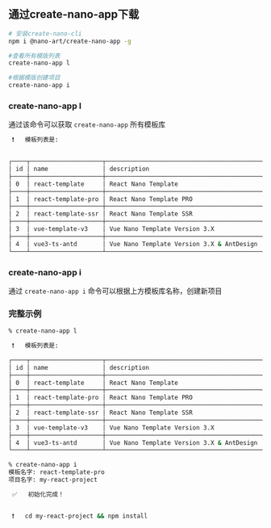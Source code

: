 <!--
 * @Author: HanRui(JoyNop)
 * @Date: 2021-06-16 08:37:10
 * @LastEditors: HanRui(JoyNop)
 * @LastEditTime: 2021-06-16 08:42:16
 * @Description: file content
 * @FilePath: /nano-cli/README.md
-->
## 通过create-nano-app下载

```bash
# 安装create-nano-cli
npm i @nano-art/create-nano-app -g

#查看所有模版列表
create-nano-app l

#根据模版创建项目
create-nano-app i
```

 
### create-nano-app l 
通过该命令可以获取 `create-nano-app` 所有模板库<br />

```bash
 ❗️   模板列表是: 


┌────┬────────────────────┬───────────────────────────────────────────┐
│ id │ name               │ description                               │
├────┼────────────────────┼───────────────────────────────────────────┤
│ 0  │ react-template     │ React Nano Template                       │
├────┼────────────────────┼───────────────────────────────────────────┤
│ 1  │ react-template-pro │ React Nano Template PRO                   │
├────┼────────────────────┼───────────────────────────────────────────┤
│ 2  │ react-template-ssr │ React Nano Template SSR                   │
├────┼────────────────────┼───────────────────────────────────────────┤
│ 3  │ vue-template-v3    │ Vue Nano Template Version 3.X             │
├────┼────────────────────┼───────────────────────────────────────────┤
│ 4  │ vue3-ts-antd       │ Vue Nano Template Version 3.X & AntDesign │
└────┴────────────────────┴───────────────────────────────────────────┘
```

 
### create-nano-app i

 通过 `create-nano-app i` 命令可以根据上方模板库名称，创建新项目
 
### 完整示例
```bash
% create-nano-app l

 ❗️   模板列表是: 

┌────┬────────────────────┬───────────────────────────────────────────┐
│ id │ name               │ description                               │
├────┼────────────────────┼───────────────────────────────────────────┤
│ 0  │ react-template     │ React Nano Template                       │
├────┼────────────────────┼───────────────────────────────────────────┤
│ 1  │ react-template-pro │ React Nano Template PRO                   │
├────┼────────────────────┼───────────────────────────────────────────┤
│ 2  │ react-template-ssr │ React Nano Template SSR                   │
├────┼────────────────────┼───────────────────────────────────────────┤
│ 3  │ vue-template-v3    │ Vue Nano Template Version 3.X             │
├────┼────────────────────┼───────────────────────────────────────────┤
│ 4  │ vue3-ts-antd       │ Vue Nano Template Version 3.X & AntDesign │
└────┴────────────────────┴───────────────────────────────────────────┘

% create-nano-app i
模板名字: react-template-pro
项目名字: my-react-project

 ✅   初始化完成！


 ❗️   cd my-react-project && npm install


```